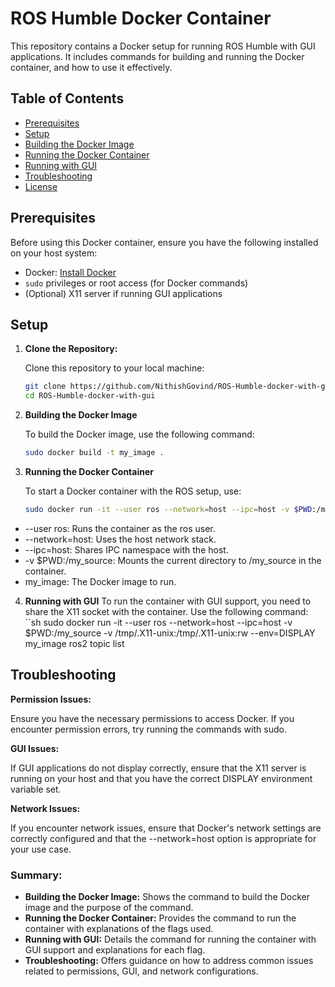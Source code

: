 # ROS Humble Docker Container

This repository contains a Docker setup for running ROS Humble with GUI applications. It includes commands for building and running the Docker container, and how to use it effectively.

## Table of Contents

- [Prerequisites](#prerequisites)
- [Setup](#setup)
- [Building the Docker Image](#building-the-docker-image)
- [Running the Docker Container](#running-the-docker-container)
- [Running with GUI](#running-with-gui)
- [Troubleshooting](#troubleshooting)
- [License](#license)

## Prerequisites

Before using this Docker container, ensure you have the following installed on your host system:

- Docker: [Install Docker](https://docs.docker.com/get-docker/)
- `sudo` privileges or root access (for Docker commands)
- (Optional) X11 server if running GUI applications

## Setup

1. **Clone the Repository:**

   Clone this repository to your local machine:
   ```sh
   git clone https://github.com/NithishGovind/ROS-Humble-docker-with-gui.git
   cd ROS-Humble-docker-with-gui

2. **Building the Docker Image**

    To build the Docker image, use the following command:

    ```sh
    sudo docker build -t my_image .

3. **Running the Docker Container**

    To start a Docker container with the ROS setup, use:
    ```sh 
    sudo docker run -it --user ros --network=host --ipc=host -v $PWD:/my_source my_image

- --user ros: Runs the container as the ros user.
- --network=host: Uses the host network stack.
- --ipc=host: Shares IPC namespace with the host.
- -v $PWD:/my_source: Mounts the current directory to /my_source in the container.
- my_image: The Docker image to run.

4. **Running with GUI**
    To run the container with GUI support, you need to share the X11 socket with the container. Use the following command:
    ``sh 
    sudo docker run -it --user ros --network=host --ipc=host -v $PWD:/my_source -v /tmp/.X11-unix:/tmp/.X11-unix:rw --env=DISPLAY my_image ros2 topic list

## Troubleshooting
**Permission Issues:**

Ensure you have the necessary permissions to access Docker. If you encounter permission errors, try running the commands with sudo.

**GUI Issues:**

If GUI applications do not display correctly, ensure that the X11 server is running on your host and that you have the correct DISPLAY environment variable set.

**Network Issues:**

If you encounter network issues, ensure that Docker's network settings are correctly configured and that the --network=host option is appropriate for your use case.


### Summary:
- **Building the Docker Image:** Shows the command to build the Docker image and the purpose of the command.
- **Running the Docker Container:** Provides the command to run the container with explanations of the flags used.
- **Running with GUI:** Details the command for running the container with GUI support and explanations for each flag.
- **Troubleshooting:** Offers guidance on how to address common issues related to permissions, GUI, and network configurations.

